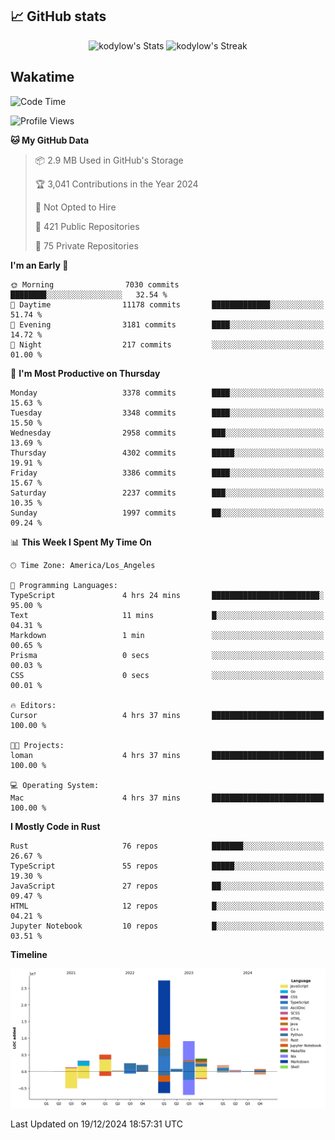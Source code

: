 ## 📈 GitHub stats
<!--START_SECTION:github-->
<div class="badges-githubstats">
  <p align="center">
    <img src="https://github-readme-stats.vercel.app/api?username=kodylow&theme=tokyonight&show_icons=true&hide_border=true&count_private=true" alt="kodylow's Stats" height="165">
    <img src="https://github-readme-streak-stats.herokuapp.com/?user=kodylow&theme=tokyonight&hide_border=true" alt="kodylow's Streak" height="165">
  </p>
</div>
<!--END_SECTION:github-->

## Wakatime 
<!--START_SECTION:waka-->
![Code Time](http://img.shields.io/badge/Code%20Time-1%2C292%20hrs%2010%20mins-blue)

![Profile Views](http://img.shields.io/badge/Profile%20Views-0-blue)

**🐱 My GitHub Data** 

> 📦 2.9 MB Used in GitHub's Storage 
 > 
> 🏆 3,041 Contributions in the Year 2024
 > 
> 🚫 Not Opted to Hire
 > 
> 📜 421 Public Repositories 
 > 
> 🔑 75 Private Repositories 
 > 
**I'm an Early 🐤** 

```text
🌞 Morning                7030 commits        ████████░░░░░░░░░░░░░░░░░   32.54 % 
🌆 Daytime                11178 commits       █████████████░░░░░░░░░░░░   51.74 % 
🌃 Evening                3181 commits        ████░░░░░░░░░░░░░░░░░░░░░   14.72 % 
🌙 Night                  217 commits         ░░░░░░░░░░░░░░░░░░░░░░░░░   01.00 % 
```
📅 **I'm Most Productive on Thursday** 

```text
Monday                   3378 commits        ████░░░░░░░░░░░░░░░░░░░░░   15.63 % 
Tuesday                  3348 commits        ████░░░░░░░░░░░░░░░░░░░░░   15.50 % 
Wednesday                2958 commits        ███░░░░░░░░░░░░░░░░░░░░░░   13.69 % 
Thursday                 4302 commits        █████░░░░░░░░░░░░░░░░░░░░   19.91 % 
Friday                   3386 commits        ████░░░░░░░░░░░░░░░░░░░░░   15.67 % 
Saturday                 2237 commits        ███░░░░░░░░░░░░░░░░░░░░░░   10.35 % 
Sunday                   1997 commits        ██░░░░░░░░░░░░░░░░░░░░░░░   09.24 % 
```


📊 **This Week I Spent My Time On** 

```text
🕑︎ Time Zone: America/Los_Angeles

💬 Programming Languages: 
TypeScript               4 hrs 24 mins       ████████████████████████░   95.00 % 
Text                     11 mins             █░░░░░░░░░░░░░░░░░░░░░░░░   04.31 % 
Markdown                 1 min               ░░░░░░░░░░░░░░░░░░░░░░░░░   00.65 % 
Prisma                   0 secs              ░░░░░░░░░░░░░░░░░░░░░░░░░   00.03 % 
CSS                      0 secs              ░░░░░░░░░░░░░░░░░░░░░░░░░   00.01 % 

🔥 Editors: 
Cursor                   4 hrs 37 mins       █████████████████████████   100.00 % 

🐱‍💻 Projects: 
loman                    4 hrs 37 mins       █████████████████████████   100.00 % 

💻 Operating System: 
Mac                      4 hrs 37 mins       █████████████████████████   100.00 % 
```

**I Mostly Code in Rust** 

```text
Rust                     76 repos            ███████░░░░░░░░░░░░░░░░░░   26.67 % 
TypeScript               55 repos            █████░░░░░░░░░░░░░░░░░░░░   19.30 % 
JavaScript               27 repos            ██░░░░░░░░░░░░░░░░░░░░░░░   09.47 % 
HTML                     12 repos            █░░░░░░░░░░░░░░░░░░░░░░░░   04.21 % 
Jupyter Notebook         10 repos            █░░░░░░░░░░░░░░░░░░░░░░░░   03.51 % 
```



**Timeline**

![Lines of Code chart](https://raw.githubusercontent.com/Kodylow/Kodylow/master/assets/bar_graph.png)


 Last Updated on 19/12/2024 18:57:31 UTC
<!--END_SECTION:waka-->

